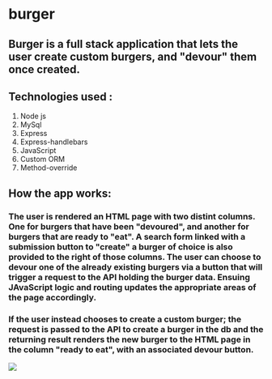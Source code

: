 # burger

## Burger is a full stack application that lets the user create custom burgers, and "devour" them once created.

## Technologies used :
1. Node js
2. MySql
3. Express
4. Express-handlebars
5. JavaScript
6. Custom ORM
7. Method-override

## How the app works: 
### The user is rendered an HTML page with two distint columns. One for burgers that have been "devoured", and another for burgers that are ready to "eat". A search form linked with a submission button to "create" a burger of choice is also provided to the right of those columns. The user can choose to devour one of the already existing burgers via a button that will trigger a request to the API holding the burger data. Ensuing JAvaScript logic and routing updates the appropriate areas of the page accordingly.
### If the user instead chooses to create a custom burger; the request is passed to the API to create a burger in the db and the returning result renders the new burger to the HTML page in the column "ready to eat", with an associated devour button. 


![ ](images/burger_background.jpg)
